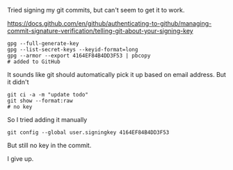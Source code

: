 Tried signing my git commits, but can't seem to get it to work.

https://docs.github.com/en/github/authenticating-to-github/managing-commit-signature-verification/telling-git-about-your-signing-key

```
gpg --full-generate-key
gpg --list-secret-keys --keyid-format=long
gpg --armor --export 4164EF84B4DD3F53 | pbcopy
# added to GitHub
```

It sounds like git should automatically pick it up based on email address. But it didn't 
```
git ci -a -m "update todo"
git show --format:raw
# no key
```
So I tried adding it manually
```
git config --global user.signingkey 4164EF84B4DD3F53
```
But still no key in the commit. 

I give up.
